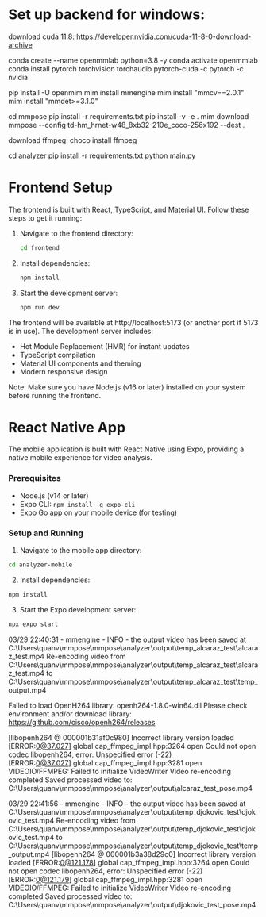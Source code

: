 # Set up backend for windows:

download cuda 11.8: https://developer.nvidia.com/cuda-11-8-0-download-archive

conda create --name openmmlab python=3.8 -y
conda activate openmmlab
conda install pytorch torchvision torchaudio pytorch-cuda -c pytorch -c nvidia

pip install -U openmim
mim install mmengine
mim install "mmcv==2.0.1"
mim install "mmdet>=3.1.0"

cd mmpose
pip install -r requirements.txt
pip install -v -e .
mim download mmpose --config td-hm_hrnet-w48_8xb32-210e_coco-256x192  --dest .

download ffmpeg: choco install ffmpeg

cd analyzer
pip install -r requirements.txt
python main.py

# Frontend Setup

The frontend is built with React, TypeScript, and Material UI. Follow these steps to get it running:

1. Navigate to the frontend directory:
   ```bash
   cd frontend
   ```

2. Install dependencies:
   ```bash
   npm install
   ```

3. Start the development server:
   ```bash
   npm run dev
   ```

The frontend will be available at http://localhost:5173 (or another port if 5173 is in use). The development server includes:
- Hot Module Replacement (HMR) for instant updates
- TypeScript compilation
- Material UI components and theming
- Modern responsive design

Note: Make sure you have Node.js (v16 or later) installed on your system before running the frontend.

# React Native App
The mobile application is built with React Native using Expo, providing a native mobile experience for video analysis.

### Prerequisites

- Node.js (v14 or later)
- Expo CLI: `npm install -g expo-cli`
- Expo Go app on your mobile device (for testing)

### Setup and Running

1. Navigate to the mobile app directory:
```bash
cd analyzer-mobile
```

2. Install dependencies:
```bash
npm install
```

3. Start the Expo development server:
```bash
npx expo start
```

03/29 22:40:31 - mmengine - INFO - the output video has been saved at C:\Users\quanv\mmpose\mmpose\analyzer\output\temp_alcaraz_test\alcaraz_test.mp4
Re-encoding video from C:\Users\quanv\mmpose\mmpose\analyzer\output\temp_alcaraz_test\alcaraz_test.mp4 to C:\Users\quanv\mmpose\mmpose\analyzer\output\temp_alcaraz_test\temp_output.mp4

Failed to load OpenH264 library: openh264-1.8.0-win64.dll
        Please check environment and/or download library: https://github.com/cisco/openh264/releases

[libopenh264 @ 000001b31af0c980] Incorrect library version loaded
[ERROR:0@37.027] global cap_ffmpeg_impl.hpp:3264 open Could not open codec libopenh264, error: Unspecified error (-22)      
[ERROR:0@37.027] global cap_ffmpeg_impl.hpp:3281 open VIDEOIO/FFMPEG: Failed to initialize VideoWriter
Video re-encoding completed
Saved processed video to: C:\Users\quanv\mmpose\mmpose\analyzer\output\alcaraz_test_pose.mp4

03/29 22:41:56 - mmengine - INFO - the output video has been saved at C:\Users\quanv\mmpose\mmpose\analyzer\output\temp_djokovic_test\djokovic_test.mp4
Re-encoding video from C:\Users\quanv\mmpose\mmpose\analyzer\output\temp_djokovic_test\djokovic_test.mp4 to C:\Users\quanv\mmpose\mmpose\analyzer\output\temp_djokovic_test\temp_output.mp4
[libopenh264 @ 000001b3a38d29c0] Incorrect library version loaded
[ERROR:0@121.178] global cap_ffmpeg_impl.hpp:3264 open Could not open codec libopenh264, error: Unspecified error (-22)     
[ERROR:0@121.179] global cap_ffmpeg_impl.hpp:3281 open VIDEOIO/FFMPEG: Failed to initialize VideoWriter
Video re-encoding completed
Saved processed video to: C:\Users\quanv\mmpose\mmpose\analyzer\output\djokovic_test_pose.mp4